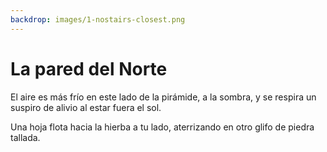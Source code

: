 ```yaml
---
backdrop: images/1-nostairs-closest.png
---
```


# La pared del Norte

El aire es más frío en este lado de la pirámide, a la sombra, y se respira un suspiro de alivio al estar fuera el sol.

Una hoja flota hacia la hierba a tu lado, aterrizando en otro glifo de piedra tallada.

<Item id="6" />

<Page url="134" instructions="Otro enigma. Tu guía te propporciona otra pista: '2: Usando el parámetro Measure, puedes medir la velocidad de este objeto'" action="Camina hacia el oeste" condition="6" />
